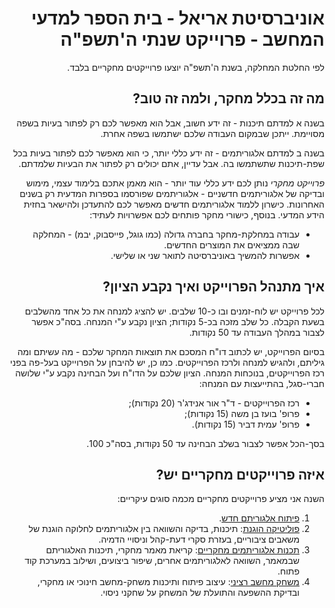 <div dir='rtl'>

# אוניברסיטת אריאל - בית הספר למדעי המחשב - פרוייקט שנתי ה'תשפ"ה

לפי החלטת המחלקה, בשנת ה'תשפ"ה יוצעו פרוייקטים מחקריים בלבד.

## מה זה בכלל מחקר, ולמה זה טוב?

בשנה א למדתם תיכנות - זה ידע חשוב, אבל הוא מאפשר לכם 
רק לפתור בעיות בשפה מסויימת. ייתכן שבמקום העבודה שלכם ישתמשו בשפה אחרת.

בשנה ב למדתם אלגוריתמים - זה ידע כללי יותר, כי הוא מאפשר לכם לפתור בעיות
בכל שפת-תיכנות שתשתמשו בה.
אבל עדיין, אתם יכולים רק לפתור את הבעיות שלמדתם.

*פרוייקט מחקרי* נותן לכם ידע כללי עוד יותר - 
הוא מאמן אתכם בלימוד עצמי, מימוש ובדיקה של אלגוריתמים חדשניים - 
אלגוריתמים שפורסמו בספרות המדעית רק בשנים האחרונות.
כישרון ללמוד אלגוריתמים חדשים מאפשר לכם להתעדכן ולהישאר בחזית הידע המדעי.
בנוסף, כישורי מחקר פותחים לכם אפשרויות לעתיד:

* עבודה במחלקת-מחקר בחברה גדולה (כמו גוגל, פייסבוק, יבמ) - המחלקה שבה ממציאים את המוצרים החדשים.
* אפשרות להמשיך באוניברסיטה לתואר שני או שלישי.

## איך מתנהל הפרוייקט ואיך נקבע הציון?

לכל פרוייקט יש לוח-זמנים ובו כ-10 שלבים. יש להציג למנחה את כל אחד מהשלבים בשעת הקבלה. כל שלב מזכה בכ-5 נקודות;
הציון נקבע ע"י המנחה. בסה"כ אפשר לצבור במהלך העבודה עד 50 נקודות.

בסיום הפרוייקט, יש לכתוב דו"ח המסכם את תוצאות המחקר שלכם - מה עשיתם ומה גיליתם, ולהגיש למנחה ולרכז הפרוייקטים.
כמו כן, יש להיבחן על הפרוייקט בעל-פה בפני רכז הפרוייקטים, בנוכחות המנחה.
הציון שלכם על הדו"ח ועל הבחינה נקבע ע"י שלושה חברי-סגל, בהתייעצות עם המנחה:

* רכז הפרוייקטים - ד"ר אור אנידג'ר (20 נקודות);
* פרופ' בועז בן משה (15 נקודות);
* פרופ' עמית דביר (15 נקודות).

בסך-הכל אפשר לצבור בשלב הבחינה עד 50 נקודות, בסה"כ 100.


## איזה פרוייקטים מחקריים יש?

השנה אני מציע פרוייקטים מחקריים מכמה סוגים עיקריים:

1. [פיתוח אלגוריתם חדש](research/README.md).
2. [פוליטיקה הוגנת](experiments/README.md): תיכנות, בדיקה והשוואה בין אלגוריתמים לחלוקה הוגנת של משאבים ציבוריים, בעזרת סקרי דעת-קהל וניסויי הדמיה.
3. [תכנות אלגוריתמים מחקריים](opensource/README.md): קריאת מאמר מחקרי, תיכנות האלגוריתם שבמאמר, השוואה לאלגוריתמים אחרים, שיפור ביצועים, ושילוב במערכת קוד פתוח.
4. [משחק מחשב רציני](games/README.md): עיצוב פיתוח ותיכנות משחק-מחשב חינוכי או מחקרי, ובדיקת ההשפעה והתועלת של המשחק על שחקני ניסוי.

</div>